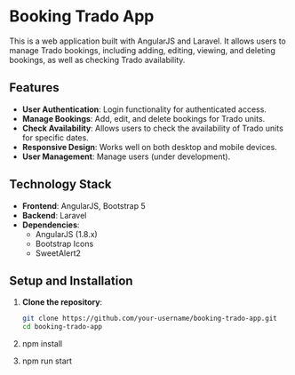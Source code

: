 # Booking Trado App

This is a web application built with AngularJS and Laravel. It allows users to manage Trado bookings, including adding, editing, viewing, and deleting bookings, as well as checking Trado availability.

## Features

- **User Authentication**: Login functionality for authenticated access.
- **Manage Bookings**: Add, edit, and delete bookings for Trado units.
- **Check Availability**: Allows users to check the availability of Trado units for specific dates.
- **Responsive Design**: Works well on both desktop and mobile devices.
- **User Management**: Manage users (under development).

## Technology Stack

- **Frontend**: AngularJS, Bootstrap 5
- **Backend**: Laravel
- **Dependencies**:
  - AngularJS (1.8.x)
  - Bootstrap Icons
  - SweetAlert2

## Setup and Installation

1. **Clone the repository**:

   ```bash
   git clone https://github.com/your-username/booking-trado-app.git
   cd booking-trado-app
2. npm install
3. npm run start
